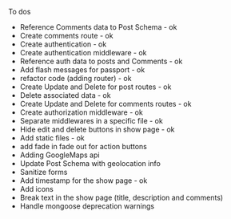 To dos

- Reference Comments data to Post Schema - ok
- Create comments route - ok
- Create authentication - ok
- Create authentication middleware - ok
- Reference auth data to posts and Comments - ok
- Add flash messages for passport - ok
- refactor code (adding router) - ok
- Create Update and Delete for post routes - ok
- Delete associated data - ok
- Create Update and Delete for comments routes - ok
- Create authorization middleware - ok
- Separate middlewares in a specific file - ok
- Hide edit and delete buttons in show page - ok
- Add static files - ok
- add fade in fade out for action buttons
- Adding GoogleMaps api
- Update Post Schema with geolocation info
- Sanitize forms
- Add timestamp for the show page - ok
- Add icons
- Break text in the show page (title, description and comments)
- Handle mongoose deprecation warnings

